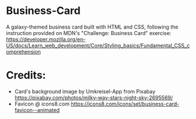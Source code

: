 # Business-Card

A galaxy-themed business card built with HTML and CSS, following the instruction provided on MDN's "Challenge: Business Card" exercise:
https://developer.mozilla.org/en-US/docs/Learn_web_development/Core/Styling_basics/Fundamental_CSS_comprehension

# Credits:
- Card's background image by Umkreisel-App from Pixabay https://pixabay.com/photos/milky-way-stars-night-sky-2695569/
- Favicon @ icons8.com https://icons8.com/icons/set/business-card-favicon--animated
